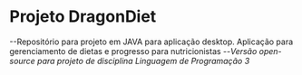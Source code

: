 # Projeto DragonDiet
--Repositório para projeto em JAVA para aplicação desktop.
Aplicação para gerenciamento de dietas e progresso para nutricionistas 
--*Versão open-source para projeto de disciplina Linguagem de Programação 3*

